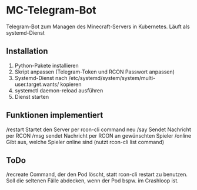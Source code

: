# MC-Telegram-Bot
Telegram-Bot zum Managen des Minecraft-Servers in Kubernetes. Läuft als systemd-Dienst

## Installation
1. Python-Pakete installieren
2. Skript anpassen (Telegram-Token und RCON Passwort anpassen)
3. Systemd-Dienst nach /etc/systemd/system/system/multi-user.target.wants/ kopieren
4. systemctl daemon-reload ausführen
5. Dienst starten

## Funktionen implementiert
/restart Startet den Server per rcon-cli command neu
/say <Nachricht> Sendet Nachricht per RCON
/msg <Spielername> <Nachricht> sendet Nachricht per RCON an gewünschten Spieler
/online Gibt aus, welche Spieler online sind (nutzt rcon-cli list command)

## ToDo
/recreate
Command, der den Pod löscht, statt rcon-cli restart zu benutzen. Soll die seltenen Fälle abdecken, wenn der Pod bspw. im Crashloop ist.
